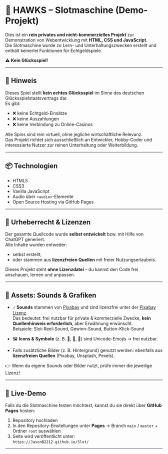 # 🎰 HAWKS – Slotmaschine (Demo-Projekt)

Dies ist ein **rein privates und nicht-kommerzielles Projekt** zur Demonstration von Webentwicklung mit **HTML, CSS und JavaScript**.  
Die Slotmaschine wurde zu Lern- und Unterhaltungszwecken erstellt und enthält keinerlei Funktionen für Echtgeldspiele.

⚠️ **Kein Glücksspiel!**

---

## 📌 Hinweis
Dieses Spiel stellt **kein echtes Glücksspiel** im Sinne des deutschen Glücksspielstaatsvertrags dar.  
Es gibt:

- ❌ keine Echtgeld-Einsätze  
- ❌ keine Auszahlungen  
- ❌ keine Verbindung zu Online-Casinos  

Alle Spins sind rein virtuell, ohne jegliche wirtschaftliche Relevanz.  
Das Projekt richtet sich ausschließlich an Entwickler, Hobby-Coder und interessierte Nutzer zur reinen Unterhaltung oder Weiterbildung.

---

## 📦 Technologien
- HTML5  
- CSS3  
- Vanilla JavaScript  
- Audio über `<audio>`-Elemente  
- Open Source Hosting via GitHub Pages  

---

## 🧠 Urheberrecht & Lizenzen
Der gesamte Quellcode wurde **selbst entwickelt** bzw. mit Hilfe von ChatGPT generiert.  
Alle Inhalte wurden entweder:
- selbst erstellt,  
- oder stammen aus **lizenzfreien Quellen** mit freier Nutzungserlaubnis.  

Dieses Projekt steht **ohne Lizenzdatei** – du kannst den Code frei anschauen, lernen und anpassen.

---

## 🎵 Assets: Sounds & Grafiken
- 🎶 **Sounds** stammen von [Pixabay](https://pixabay.com/sound-effects/) und sind lizenzfrei unter der [Pixabay Lizenz](https://pixabay.com/service/license/).  
  Das bedeutet: frei nutzbar für private & kommerzielle Zwecke, **kein Quellenhinweis erforderlich**, aber Erwähnung erwünscht.  
  Beispiele: Slot-Reel-Sound, Gewinn-Sound, Button-Klick-Sound  

- 🖼️ **Icons & Symbole** (z. B. 🍒, 🍋, 🔔) sind Unicode-Emojis → frei nutzbar.  
- Falls zusätzliche Bilder (z. B. Hintergrund) genutzt werden: ebenfalls aus **lizenzfreien Quellen** (Pixabay, Unsplash, Pexels).  

👉 Wenn du eigene Sounds oder Bilder nutzt, prüfe immer die jeweilige Lizenz!

---

## 🚀 Live-Demo
Falls du die Slotmaschine testen möchtest, kannst du sie direkt über **GitHub Pages** hosten:  

1. Repository hochladen  
2. In den Repository-Einstellungen unter **Pages** → Branch `main` / `master` + Ordner `root` auswählen  
3. Seite wird veröffentlicht unter:  
   `https://JasonB2212.github.io/Slot/`
   
---
